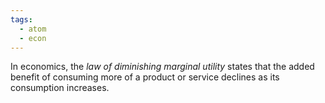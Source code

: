 ```yaml
---
tags:
  - atom
  - econ
---
```

In economics, the *law of diminishing marginal utility* states that the added benefit of consuming more of a product or service declines as its consumption increases.